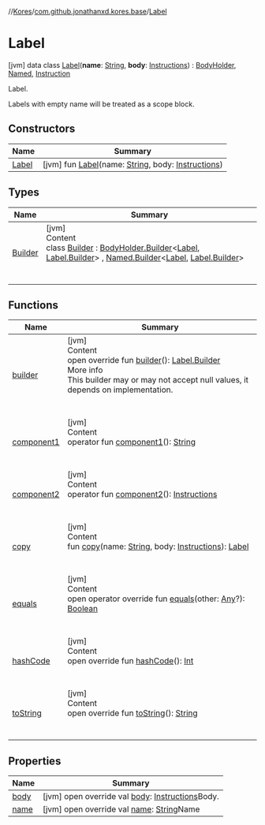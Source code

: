 //[Kores](../../index.md)/[com.github.jonathanxd.kores.base](../index.md)/[Label](index.md)



# Label  
 [jvm] data class [Label](index.md)(**name**: [String](https://kotlinlang.org/api/latest/jvm/stdlib/kotlin/-string/index.html), **body**: [Instructions](../../com.github.jonathanxd.kores/-instructions/index.md)) : [BodyHolder](../-body-holder/index.md), [Named](../-named/index.md), [Instruction](../../com.github.jonathanxd.kores/-instruction/index.md)

Label.



Labels with empty name will be treated as a scope block.

   


## Constructors  
  
|  Name|  Summary| 
|---|---|
| <a name="com.github.jonathanxd.kores.base/Label/Label/#kotlin.String#com.github.jonathanxd.kores.Instructions/PointingToDeclaration/"></a>[Label](-label.md)| <a name="com.github.jonathanxd.kores.base/Label/Label/#kotlin.String#com.github.jonathanxd.kores.Instructions/PointingToDeclaration/"></a> [jvm] fun [Label](-label.md)(name: [String](https://kotlinlang.org/api/latest/jvm/stdlib/kotlin/-string/index.html), body: [Instructions](../../com.github.jonathanxd.kores/-instructions/index.md))   <br>


## Types  
  
|  Name|  Summary| 
|---|---|
| <a name="com.github.jonathanxd.kores.base/Label.Builder///PointingToDeclaration/"></a>[Builder](-builder/index.md)| <a name="com.github.jonathanxd.kores.base/Label.Builder///PointingToDeclaration/"></a>[jvm]  <br>Content  <br>class [Builder](-builder/index.md) : [BodyHolder.Builder](../-body-holder/-builder/index.md)<[Label](index.md), [Label.Builder](-builder/index.md)> , [Named.Builder](../-named/-builder/index.md)<[Label](index.md), [Label.Builder](-builder/index.md)>   <br><br><br>


## Functions  
  
|  Name|  Summary| 
|---|---|
| <a name="com.github.jonathanxd.kores.base/Label/builder/#/PointingToDeclaration/"></a>[builder](builder.md)| <a name="com.github.jonathanxd.kores.base/Label/builder/#/PointingToDeclaration/"></a>[jvm]  <br>Content  <br>open override fun [builder](builder.md)(): [Label.Builder](-builder/index.md)  <br>More info  <br>This builder may or may not accept null values, it depends on implementation.  <br><br><br>
| <a name="com.github.jonathanxd.kores.base/Label/component1/#/PointingToDeclaration/"></a>[component1](component1.md)| <a name="com.github.jonathanxd.kores.base/Label/component1/#/PointingToDeclaration/"></a>[jvm]  <br>Content  <br>operator fun [component1](component1.md)(): [String](https://kotlinlang.org/api/latest/jvm/stdlib/kotlin/-string/index.html)  <br><br><br>
| <a name="com.github.jonathanxd.kores.base/Label/component2/#/PointingToDeclaration/"></a>[component2](component2.md)| <a name="com.github.jonathanxd.kores.base/Label/component2/#/PointingToDeclaration/"></a>[jvm]  <br>Content  <br>operator fun [component2](component2.md)(): [Instructions](../../com.github.jonathanxd.kores/-instructions/index.md)  <br><br><br>
| <a name="com.github.jonathanxd.kores.base/Label/copy/#kotlin.String#com.github.jonathanxd.kores.Instructions/PointingToDeclaration/"></a>[copy](copy.md)| <a name="com.github.jonathanxd.kores.base/Label/copy/#kotlin.String#com.github.jonathanxd.kores.Instructions/PointingToDeclaration/"></a>[jvm]  <br>Content  <br>fun [copy](copy.md)(name: [String](https://kotlinlang.org/api/latest/jvm/stdlib/kotlin/-string/index.html), body: [Instructions](../../com.github.jonathanxd.kores/-instructions/index.md)): [Label](index.md)  <br><br><br>
| <a name="kotlin/Any/equals/#kotlin.Any?/PointingToDeclaration/"></a>[equals](../../com.github.jonathanxd.kores.util/-simple-resolver/index.md#%5Bkotlin%2FAny%2Fequals%2F%23kotlin.Any%3F%2FPointingToDeclaration%2F%5D%2FFunctions%2F-1211764316)| <a name="kotlin/Any/equals/#kotlin.Any?/PointingToDeclaration/"></a>[jvm]  <br>Content  <br>open operator override fun [equals](../../com.github.jonathanxd.kores.util/-simple-resolver/index.md#%5Bkotlin%2FAny%2Fequals%2F%23kotlin.Any%3F%2FPointingToDeclaration%2F%5D%2FFunctions%2F-1211764316)(other: [Any](https://kotlinlang.org/api/latest/jvm/stdlib/kotlin/-any/index.html)?): [Boolean](https://kotlinlang.org/api/latest/jvm/stdlib/kotlin/-boolean/index.html)  <br><br><br>
| <a name="kotlin/Any/hashCode/#/PointingToDeclaration/"></a>[hashCode](../../com.github.jonathanxd.kores.util/-simple-resolver/index.md#%5Bkotlin%2FAny%2FhashCode%2F%23%2FPointingToDeclaration%2F%5D%2FFunctions%2F-1211764316)| <a name="kotlin/Any/hashCode/#/PointingToDeclaration/"></a>[jvm]  <br>Content  <br>open override fun [hashCode](../../com.github.jonathanxd.kores.util/-simple-resolver/index.md#%5Bkotlin%2FAny%2FhashCode%2F%23%2FPointingToDeclaration%2F%5D%2FFunctions%2F-1211764316)(): [Int](https://kotlinlang.org/api/latest/jvm/stdlib/kotlin/-int/index.html)  <br><br><br>
| <a name="kotlin/Any/toString/#/PointingToDeclaration/"></a>[toString](../../com.github.jonathanxd.kores.util/-simple-resolver/index.md#%5Bkotlin%2FAny%2FtoString%2F%23%2FPointingToDeclaration%2F%5D%2FFunctions%2F-1211764316)| <a name="kotlin/Any/toString/#/PointingToDeclaration/"></a>[jvm]  <br>Content  <br>open override fun [toString](../../com.github.jonathanxd.kores.util/-simple-resolver/index.md#%5Bkotlin%2FAny%2FtoString%2F%23%2FPointingToDeclaration%2F%5D%2FFunctions%2F-1211764316)(): [String](https://kotlinlang.org/api/latest/jvm/stdlib/kotlin/-string/index.html)  <br><br><br>


## Properties  
  
|  Name|  Summary| 
|---|---|
| <a name="com.github.jonathanxd.kores.base/Label/body/#/PointingToDeclaration/"></a>[body](body.md)| <a name="com.github.jonathanxd.kores.base/Label/body/#/PointingToDeclaration/"></a> [jvm] open override val [body](body.md): [Instructions](../../com.github.jonathanxd.kores/-instructions/index.md)Body.   <br>
| <a name="com.github.jonathanxd.kores.base/Label/name/#/PointingToDeclaration/"></a>[name](name.md)| <a name="com.github.jonathanxd.kores.base/Label/name/#/PointingToDeclaration/"></a> [jvm] open override val [name](name.md): [String](https://kotlinlang.org/api/latest/jvm/stdlib/kotlin/-string/index.html)Name   <br>

